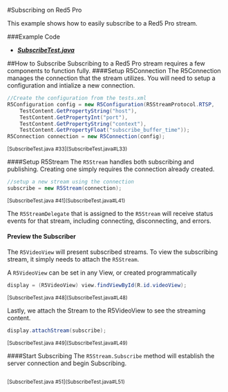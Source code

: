 #Subscribing on Red5 Pro

This example shows how to easily subscribe to a Red5 Pro stream.

###Example Code

- ***[SubscribeTest.java](SubscribeTest.java)***

##How to Subscribe
Subscribing to a Red5 Pro stream requires a few components to function fully.
####Setup R5Connection
The R5Connection manages the connection that the stream utilizes.  You will need to setup a configuration and intialize a new connection.

```Java
//Create the configuration from the tests.xml
R5Configuration config = new R5Configuration(R5StreamProtocol.RTSP,
	TestContent.GetPropertyString("host"),
	TestContent.GetPropertyInt("port"),
	TestContent.GetPropertyString("context"),
	TestContent.GetPropertyFloat("subscribe_buffer_time"));
R5Connection connection = new R5Connection(config);
```
<sup>
[SubscribeTest.java #33](SubscribeTest.java#L33)
</sup>

####Setup R5Stream
The `R5Stream` handles both subscribing and publishing.  Creating one simply requires the connection already created.

```Java
//setup a new stream using the connection
subscribe = new R5Stream(connection);
```
<sup>
[SubscribeTest.java #41](SubscribeTest.java#L41)
</sup>

The `R5StreamDelegate` that is assigned to the `R5Stream` will receive status events for that stream, including connecting, disconnecting, and errors.


#### Preview the Subscriber
The `R5VideoView` will present subscribed streams.  To view the subscribing stream, it simply needs to attach the `R5Stream`.  

A `R5VideoView` can be set in any View, or created programmatically

```Java
display = (R5VideoView) view.findViewById(R.id.videoView);
```
<sup>
[SubscribeTest.java #48](SubscribeTest.java#L48)
</sup>

Lastly, we attach the Stream to the R5VideoView to see the streaming content.

```Java
display.attachStream(subscribe);
```
<sup>
[SubscribeTest.java #49](SubscribeTest.java#L49)
</sup>

####Start Subscribing
The `R5Stream.Subscribe` method will establish the server connection and begin Subscribing.  

```Java   subscribe.play(TestContent.GetPropertyString("stream1"));
```
<sup>
[SubscribeTest.java #51](SubscribeTest.java#L51)
</sup>
